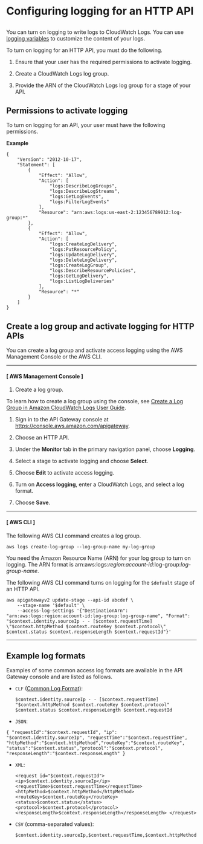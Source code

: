 # Configuring logging for an HTTP API<a name="http-api-logging"></a>

## <a name="http-api-logging.intro"></a>

You can turn on logging to write logs to CloudWatch Logs\. You can use [logging variables](http-api-logging-variables.md) to customize the content of your logs\.

To turn on logging for an HTTP API, you must do the following\.

1. Ensure that your user has the required permissions to activate logging\.

1. Create a CloudWatch Logs log group\.

1. Provide the ARN of the CloudWatch Logs log group for a stage of your API\.

## Permissions to activate logging<a name="http-api-logging.permissions"></a>

To turn on logging for an API, your user must have the following permissions\.

**Example**  

```
{
    "Version": "2012-10-17",
    "Statement": [
        {
            "Effect": "Allow",
            "Action": [
                "logs:DescribeLogGroups",
                "logs:DescribeLogStreams",
                "logs:GetLogEvents",
                "logs:FilterLogEvents"
            ],
            "Resource": "arn:aws:logs:us-east-2:123456789012:log-group:*"
        },
        {
            "Effect": "Allow",
            "Action": [
                "logs:CreateLogDelivery",
                "logs:PutResourcePolicy",
                "logs:UpdateLogDelivery",
                "logs:DeleteLogDelivery",
                "logs:CreateLogGroup",
                "logs:DescribeResourcePolicies",
                "logs:GetLogDelivery",
                "logs:ListLogDeliveries"
            ],
            "Resource": "*"
        }
    ]
}
```

## Create a log group and activate logging for HTTP APIs<a name="http-api-enable-logging"></a>

You can create a log group and activate access logging using the AWS Management Console or the AWS CLI\.

------
#### [ AWS Management Console ]

1.  Create a log group\. 

   To learn how to create a log group using the console, see [Create a Log Group in Amazon CloudWatch Logs User Guide](https://docs.aws.amazon.com/AmazonCloudWatch/latest/logs/Working-with-log-groups-and-streams.html)\.

1. Sign in to the API Gateway console at [https://console\.aws\.amazon\.com/apigateway](https://console.aws.amazon.com/apigateway)\.

1. Choose an HTTP API\.

1. Under the **Monitor** tab in the primary navigation panel, choose **Logging**\.

1. Select a stage to activate logging and choose **Select**\. 

1. Choose **Edit** to activate access logging\. 

1. Turn on **Access logging**, enter a CloudWatch Logs, and select a log format\.

1. Choose **Save**\.

------
#### [ AWS CLI ]

The following AWS CLI command creates a log group\.

```
aws logs create-log-group --log-group-name my-log-group
```

You need the Amazon Resource Name \(ARN\) for your log group to turn on logging\. The ARN format is arn:aws:logs:*region*:*account\-id*:log\-group:*log\-group\-name*\.

The following AWS CLI command turns on logging for the `$default` stage of an HTTP API\.

```
aws apigatewayv2 update-stage --api-id abcdef \
    --stage-name '$default' \
    --access-log-settings '{"DestinationArn": "arn:aws:logs:region:account-id:log-group:log-group-name", "Format": "$context.identity.sourceIp - - [$context.requestTime] \"$context.httpMethod $context.routeKey $context.protocol\" $context.status $context.responseLength $context.requestId"}'
```

------

## Example log formats<a name="http-api-enable-logging.examples"></a>

Examples of some common access log formats are available in the API Gateway console and are listed as follows\.
+ `CLF` \([Common Log Format](https://httpd.apache.org/docs/current/logs.html#common)\):

  ```
  $context.identity.sourceIp - - [$context.requestTime] "$context.httpMethod $context.routeKey $context.protocol" $context.status $context.responseLength $context.requestId
  ```
+  `JSON`: 

  ```
  { "requestId":"$context.requestId", "ip": "$context.identity.sourceIp", "requestTime":"$context.requestTime", "httpMethod":"$context.httpMethod","routeKey":"$context.routeKey", "status":"$context.status","protocol":"$context.protocol", "responseLength":"$context.responseLength" }
  ```
+ `XML`: 

  ```
  <request id="$context.requestId"> <ip>$context.identity.sourceIp</ip> <requestTime>$context.requestTime</requestTime> <httpMethod>$context.httpMethod</httpMethod> <routeKey>$context.routeKey</routeKey> <status>$context.status</status> <protocol>$context.protocol</protocol> <responseLength>$context.responseLength</responseLength> </request>
  ```
+ `CSV` \(comma\-separated values\):

  ```
  $context.identity.sourceIp,$context.requestTime,$context.httpMethod,$context.routeKey,$context.protocol,$context.status,$context.responseLength,$context.requestId
  ```
